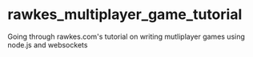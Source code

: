 rawkes_multiplayer_game_tutorial
================================

Going through rawkes.com's tutorial on writing mutliplayer games using node.js and websockets